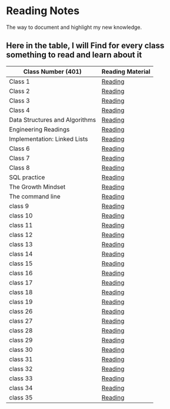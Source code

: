 # Reading Notes

The way to document and highlight my new knowledge.

## Here in the table, I will Find for every class something to read and learn about it

| Class Number (401) | Reading Material |
| ------------ | ---------------- |
|  Class 1   | [Reading](class1.md) |
|  Class 2   | [Reading](class2.md) |
|  Class 3   | [Reading](class3.md) |
|  Class 4   | [Reading](class4.md) |  
|  Data Structures and Algorithms  | [Reading](Data%20Structures%20and%20Algorithms.md) |
|  Engineering Readings  | [Reading](Engineering%20Readings.md) |
|  Implementation: Linked Lists   | [Reading](Implementation%3A%20Linked%20Lists.md) |
|  Class 6   | [Reading](class6.md) |
|  Class 7   | [Reading](class7.md) |
|  Class 8   | [Reading](class8.md) |
|  SQL practice   | [Reading](SQLPractice.md) |
|  The Growth Mindset   | [Reading](The%20Growth%20Mindset.md) |
|  The command line   | [Reading](The_Command_Line.md) |
|  class 9   | [Reading](class9.md) |
|  class 10   | [Reading](class10.md) |
|  class 11   | [Reading](class11.md) |
|  class 12   | [Reading](class12.md) |
|  class 13   | [Reading](class13.md) |
|  class 14   | [Reading](class14.md) |
|  class 15   | [Reading](class15.md) |
|  class 16   | [Reading](class16.md) |
|  class 17   | [Reading](class17.md) |
|  class 18   | [Reading](class18.md) |
|  class 19   | [Reading](class19.md) |
|  class 26   | [Reading](class26.md) |
|  class 27   | [Reading](class27.md) |
|  class 28   | [Reading](class28.md) |
|  class 29   | [Reading](class29.md) |
|  class 30   | [Reading](class30.md) |
|  class 31   | [Reading](class31.md) |
|  class 32   | [Reading](class32.md) |
|  class 33   | [Reading](class33.md) |
|  class 34   | [Reading](class34.md) |
|  class 35   | [Reading](class35.md) |
